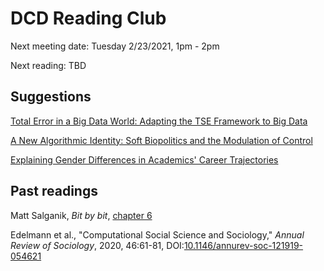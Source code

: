 # DCD Reading Club
Next meeting date: Tuesday 2/23/2021, 1pm - 2pm

Next reading: TBD

## Suggestions
[Total Error in a Big Data World: Adapting the TSE Framework to Big Data](https://academic.oup.com/jssam/article/8/1/89/5728725)

[A New Algorithmic Identity: Soft Biopolitics and the Modulation of Control](https://journals.sagepub.com/doi/full/10.1177/0263276411424420)

[Explaining Gender Differences in Academics' Career Trajectories](https://arxiv.org/abs/2009.10830)

## Past readings
Matt Salganik, _Bit by bit_, [chapter 6](https://www.bitbybitbook.com/en/1st-ed/ethics/)

Edelmann et al., "Computational Social Science and Sociology," _Annual Review of Sociology_, 2020, 46:61-81, DOI:[10.1146/annurev-soc-121919-054621](https://doi.org/10.1146/annurev-soc-121919-054621)
